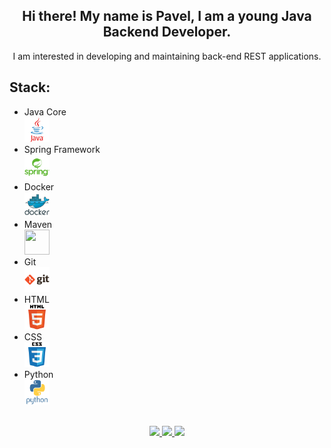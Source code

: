 <div id="header" align="center">
  <div id="about">
        <h2>Hi there! My name is Pavel, I am a young Java Backend Developer.</h2>
        <p>I am interested in developing and maintaining back-end REST applications.</p>
    </div>
</div>
<div id="content">
    <div id="stack">
        <h2>Stack:</h2>
        <ul>
            <li>Java Core</li><img src="https://github.com/devicons/devicon/blob/master/icons/java/java-original-wordmark.svg" width=40 height=40/>
            <li>Spring Framework</li><img src="https://github.com/devicons/devicon/blob/master/icons/spring/spring-original-wordmark.svg" width=40 height=40/>
            <li>Docker</li><img src="https://github.com/devicons/devicon/blob/master/icons/docker/docker-original-wordmark.svg" width=40 height=40/>
            <li>Maven</li><img src="https://www.svgrepo.com/show/373829/maven.svg" width=40 height=40/>
            <li>Git</li><img src="https://github.com/devicons/devicon/blob/master/icons/git/git-original-wordmark.svg" width=40 height=40/>
            <li>HTML</li><img src="https://github.com/devicons/devicon/blob/master/icons/html5/html5-original-wordmark.svg" width=40 height=40/>
            <li>CSS</li><img src="https://github.com/devicons/devicon/blob/master/icons/css3/css3-original-wordmark.svg" width=40 height=40/>
            <li>Python</li><img src="https://github.com/devicons/devicon/blob/master/icons/python/python-original-wordmark.svg" width=40 height=40/>
        </ul>
    </div>
</div>  
<div id="footer" align="center">
    <div id="profileViews">
        <img src="https://komarev.com/ghpvc/?username=" alt=""/>
    </div>
    <div class="links">
        <a href="https://www.instagram.com/pavelitel05/">
        <img src="https://img.shields.io/badge/instagram-red?logo=instagram&logoColor=white"/>
        </a>
        <a href="https://twitter.com/Pavelitel_">
            <img src="https://img.shields.io/badge/twitter-gray?logo=twitter&logoColor=white"/>
        </a>
        <a href="https://t.me/pavelitel05">
            <img src="https://img.shields.io/badge/telegram-blue?logo=telegram&logoColor=white"/>
        </a>
    </div>
</div>
